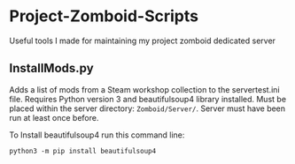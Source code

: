 # Project-Zomboid-Scripts

Useful tools I made for maintaining my project zomboid dedicated server

## InstallMods.py

Adds a list of mods from a Steam workshop collection to the servertest.ini file. 
Requires Python version 3 and beautifulsoup4 library installed. Must be placed within the server directory: `Zomboid/Server/`. Server must have been run at least once before.

To Install beautifulsoup4 run this command line:
```
python3 -m pip install beautifulsoup4
```
